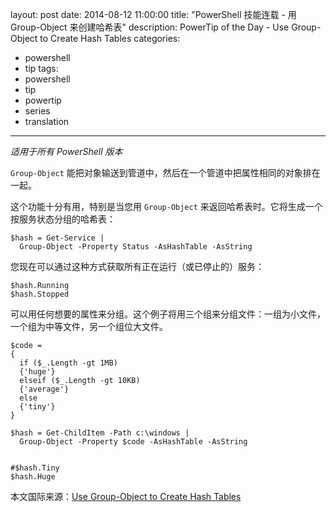 ﻿layout: post
date: 2014-08-12 11:00:00
title: "PowerShell 技能连载 - 用 Group-Object 来创建哈希表"
description: PowerTip of the Day - Use Group-Object to Create Hash Tables
categories:
- powershell
- tip
tags:
- powershell
- tip
- powertip
- series
- translation
---
_适用于所有 PowerShell 版本_

`Group-Object` 能把对象输送到管道中，然后在一个管道中把属性相同的对象排在一起。

这个功能十分有用，特别是当您用 `Group-Object` 来返回哈希表时。它将生成一个按服务状态分组的哈希表：

    $hash = Get-Service | 
      Group-Object -Property Status -AsHashTable -AsString
    
您现在可以通过这种方式获取所有正在运行（或已停止的）服务：

    $hash.Running
    $hash.Stopped 

可以用任何想要的属性来分组。这个例子将用三个组来分组文件：一组为小文件，一个组为中等文件，另一个组位大文件。

    $code = 
    {
      if ($_.Length -gt 1MB)
      {'huge'}
      elseif ($_.Length -gt 10KB)
      {'average'}
      else
      {'tiny'}
    }
    
    $hash = Get-ChildItem -Path c:\windows |
      Group-Object -Property $code -AsHashTable -AsString
    
    
    #$hash.Tiny
    $hash.Huge

<!--more-->
本文国际来源：[Use Group-Object to Create Hash Tables](http://community.idera.com/powershell/powertips/b/tips/posts/use-group-object-to-create-hash-tables)
